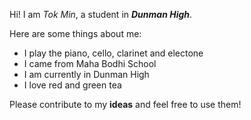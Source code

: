 Hi! I am _Tok Min_, a student in **_Dunman High_**.

Here are some things about me:
- I play the piano, cello, clarinet and electone
- I came from Maha Bodhi School
- I am currently in Dunman High
- I love red and green tea

Please contribute to my **ideas** and feel free to use them!
